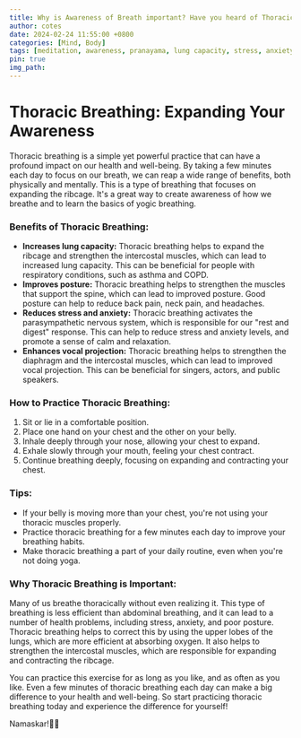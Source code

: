 ```yaml
---
title: Why is Awareness of Breath important? Have you heard of Thoracic Breathing Pranayama..
author: cotes
date: 2024-02-24 11:55:00 +0800
categories: [Mind, Body]
tags: [meditation, awareness, pranayama, lung capacity, stress, anxiety, strengthen diaphragm] 
pin: true
img_path:  
---
```


# Thoracic Breathing: Expanding Your Awareness

Thoracic breathing is a simple yet powerful practice that can have a profound impact on our health and well-being. By taking a few minutes each day to focus on our breath, we can reap a wide range of benefits, both physically and mentally. This is a type of breathing that focuses on expanding the ribcage. It's a great way to create awareness of how we breathe and to learn the basics of yogic breathing.

### **Benefits of Thoracic Breathing:**

- **Increases lung capacity:** Thoracic breathing helps to expand the ribcage and strengthen the intercostal muscles, which can lead to increased lung capacity. This can be beneficial for people with respiratory conditions, such as asthma and COPD.
- **Improves posture:** Thoracic breathing helps to strengthen the muscles that support the spine, which can lead to improved posture. Good posture can help to reduce back pain, neck pain, and headaches.
- **Reduces stress and anxiety:** Thoracic breathing activates the parasympathetic nervous system, which is responsible for our "rest and digest" response. This can help to reduce stress and anxiety levels, and promote a sense of calm and relaxation.
- **Enhances vocal projection:** Thoracic breathing helps to strengthen the diaphragm and the intercostal muscles, which can lead to improved vocal projection. This can be beneficial for singers, actors, and public speakers.

### **How to Practice Thoracic Breathing:**

1. Sit or lie in a comfortable position.
2. Place one hand on your chest and the other on your belly.
3. Inhale deeply through your nose, allowing your chest to expand.
4. Exhale slowly through your mouth, feeling your chest contract.
5. Continue breathing deeply, focusing on expanding and contracting your chest.

### **Tips:**

- If your belly is moving more than your chest, you're not using your thoracic muscles properly.
- Practice thoracic breathing for a few minutes each day to improve your breathing habits.
- Make thoracic breathing a part of your daily routine, even when you're not doing yoga.

### **Why Thoracic Breathing is Important:**

Many of us breathe thoracically without even realizing it. This type of breathing is less efficient than abdominal breathing, and it can lead to a number of health problems, including stress, anxiety, and poor posture. Thoracic breathing helps to correct this by using the upper lobes of the lungs, which are more efficient at absorbing oxygen. It also helps to strengthen the intercostal muscles, which are responsible for expanding and contracting the ribcage.

You can practice this exercise for as long as you like, and as often as you like. Even a few minutes of thoracic breathing each day can make a big difference to your health and well-being. So start practicing thoracic breathing today and experience the difference for yourself!

Namaskar!🙏✨